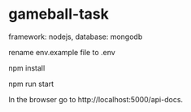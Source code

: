 # gameball-task

framework: nodejs, 
database: mongodb

 rename env.example file to .env

 npm install
 
 npm run start
 
In the browser go to http://localhost:5000/api-docs.
